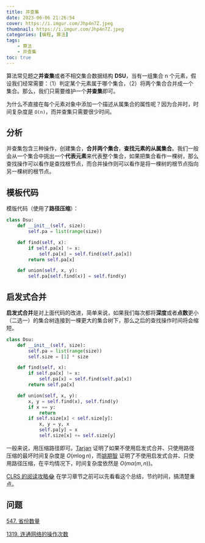 ```yaml
---
title: 并查集
date: 2023-06-06 21:26:54
cover: https://i.imgur.com/Jhp4n7Z.jpeg
thumbnail: https://i.imgur.com/Jhp4n7Z.jpeg
categories: [编程, 算法]
tags:
    - 算法
    - 并查集
toc: true
---
```


算法常见题之**并查集**或者不相交集合数据结构 **DSU**，当有一组集合 n 个元素，假设我们经常需要：（1）判定某个元素属于哪个集合，（2）将两个集合合并成一个集合。那么，我们只需要维护一个**并查集**即可。

<!--more-->

为什么不直接在每个元素对象中添加一个描述从属集合的属性呢？因为合并时，时间复杂度是 `O(n)`，而并查集只需要很少时间。

## 分析

并查集包含三种操作，创建集合，**合并两个集合**，**查找元素的从属集合**。我们一般会从一个集合中挑出一个**代表元素**来代表整个集合，如果把集合看作一棵树，那么查找操作可以看作是查找根节点，而合并操作则可以看作是将一棵树的根节点指向另一棵树的根节点。

## 模板代码

模版代码（使用了**路径压缩**）：

```python
class Dsu:
    def __init__(self, size):
        self.pa = list(range(size))

    def find(self, x):
        if self.pa[x] != x:
            self.pa[x] = self.find(self.pa[x])
        return self.pa[x]

    def union(self, x, y):
        self.pa[self.find(x)] = self.find(y)
```

## 启发式合并

**启发式合并**是对上面代码的改进，简单来说，如果我们每次都将**深度**或者**点数**更小（二选一）的集合树连接到一棵更大的集合树下，那么之后的查找操作时间将会缩短。

```python
class Dsu:
    def __init__(self, size):
        self.pa = list(range(size))
        self.size = [1] * size

    def find(self, x):
        if self.pa[x] != x:
            self.pa[x] = self.find(self.pa[x])
        return self.pa[x]

    def union(self, x, y):
        x, y = self.find(x), self.find(y)
        if x == y:
            return
        if self.size[x] < self.size[y]:
            x, y = y, x
            self.pa[y] = x
            self.size[x] += self.size[y]
```

一般来说，用压缩路径即可。[Tarjan](https://www.researchgate.net/publication/220430653_Worst-case_Analysis_of_Set_Union_Algorithms) 证明了如果不使用启发式合并、只使用路径压缩的最坏时间复杂度是 $O (m \log n)$，而[姚期智](https://epubs.siam.org/doi/abs/10.1137/0214010?journalCode=smjcat) 证明了不使用启发式合并、只使用路径压缩，在平均情况下，时间复杂度依然是 $O (m\alpha (m,n))$。

[CLRS 的阅读攻略😂](https://www.cnblogs.com/clemente/p/9902220.html) 在学习章节之前可以先看看这个总结，节约时间，搞清楚重点。

## 问题

[547. 省份数量](https://leetcode.cn/problems/number-of-provinces/)

[1319. 连通网络的操作次数](https://leetcode.cn/problems/number-of-operations-to-make-network-connected/)
